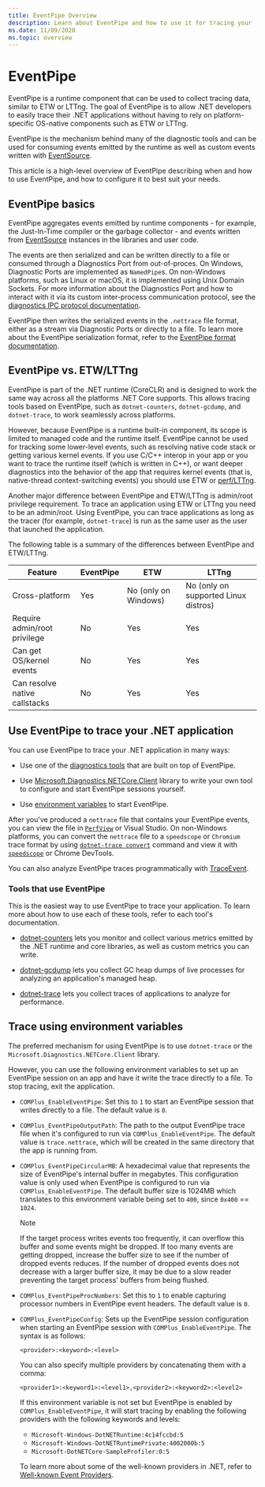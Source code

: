 ```yaml
---
title: EventPipe Overview
description: Learn about EventPipe and how to use it for tracing your .NET applications to diagnose performance issues.
ms.date: 11/09/2020
ms.topic: overview
---
```


# EventPipe

EventPipe is a runtime component that can be used to collect tracing data, similar to ETW or LTTng. The goal of EventPipe is to allow .NET developers to easily trace their .NET applications without having to rely on platform-specific OS-native components such as ETW or LTTng.

EventPipe is the mechanism behind many of the diagnostic tools and can be used for consuming events emitted by the runtime as well as custom events written with [EventSource](xref:System.Diagnostics.Tracing.EventSource).

This article is a high-level overview of EventPipe describing when and how to use EventPipe, and how to configure it to best suit your needs.

## EventPipe basics

EventPipe aggregates events emitted by runtime components - for example, the Just-In-Time compiler or the garbage collector - and events written from [EventSource](xref:System.Diagnostics.Tracing.EventSource) instances in the libraries and user code.

The events are then serialized and can be written directly to a file or consumed through a Diagnostics Port from out-of-proces. On Windows, Diagnostic Ports are implemented as `NamedPipe`s. On non-Windows platforms, such as Linux or macOS, it is implemented using Unix Domain Sockets. For more information about the Diagnostics Port and how to interact with it via its custom inter-process communication protocol, see the [diagnostics IPC protocol documentation](https://github.com/dotnet/diagnostics/blob/main/documentation/design-docs/ipc-protocol.md).

EventPipe then writes the serialized events in the `.nettrace` file format, either as a stream via Diagnostic Ports or directly to a file. To learn more about the EventPipe serialization format, refer to the [EventPipe format documentation](https://github.com/microsoft/perfview/blob/master/src/TraceEvent/EventPipe/EventPipeFormat.md).

## EventPipe vs. ETW/LTTng

EventPipe is part of the .NET runtime (CoreCLR) and is designed to work the same way across all the platforms .NET Core supports. This allows tracing tools based on EventPipe, such as `dotnet-counters`, `dotnet-gcdump`, and `dotnet-trace`, to work seamlessly across platforms.

However, because EventPipe is a runtime built-in component, its scope is limited to managed code and the runtime itself. EventPipe cannot be used for tracking some lower-level events, such as resolving native code stack or getting various kernel events. If you use C/C++ interop in your app or you want to trace the runtime itself (which is written in C++), or want deeper diagnostics into the behavior of the app that requires kernel events (that is, native-thread context-switching events) you should use ETW or [perf/LTTng](./trace-perfcollect-lttng.md).

Another major difference between EventPipe and ETW/LTTng is admin/root privilege requirement. To trace an application using ETW or LTTng you need to be an admin/root. Using EventPipe, you can trace applications as long as the tracer (for example, `dotnet-trace`) is run as the same user as the user that launched the application.

The following table is a summary of the differences between EventPipe and ETW/LTTng.

|Feature|EventPipe|ETW|LTTng|
|-------|---------|---|-----------|
|Cross-platform|Yes|No (only on Windows)|No (only on supported Linux distros)|
|Require admin/root privilege|No|Yes|Yes|
|Can get OS/kernel events|No|Yes|Yes|
|Can resolve native callstacks|No|Yes|Yes|

## Use EventPipe to trace your .NET application

You can use EventPipe to trace your .NET application in many ways:

* Use one of the [diagnostics tools](#tools-that-use-eventpipe) that are built on top of EventPipe.

* Use [Microsoft.Diagnostics.NETCore.Client](https://github.com/dotnet/diagnostics/blob/main/documentation/diagnostics-client-library-instructions.md) library to write your own tool to configure and start EventPipe sessions yourself.

* Use [environment variables](#trace-using-environment-variables) to start EventPipe.

After you've produced a `nettrace` file that contains your EventPipe events, you can view the file in [`PerfView`](https://github.com/Microsoft/perfview#perfview-overview) or Visual Studio. On non-Windows platforms, you can convert the `nettrace` file to a `speedscope` or `Chromium` trace format by using [`dotnet-trace convert`](./dotnet-trace.md#dotnet-trace-convert) command and view it with [`speedscope`](https://www.speedscope.app/) or Chrome DevTools.

You can also analyze EventPipe traces programmatically with [TraceEvent](https://github.com/Microsoft/perfview/blob/master/documentation/TraceEvent/TraceEventLibrary.md).

### Tools that use EventPipe

This is the easiest way to use EventPipe to trace your application. To learn more about how to use each of these tools, refer to each tool's documentation.

* [dotnet-counters](./dotnet-counters.md) lets you monitor and collect various metrics emitted by the .NET runtime and core libraries, as well as custom metrics you can write.

* [dotnet-gcdump](./dotnet-gcdump.md) lets you collect GC heap dumps of live processes for analyzing an application's managed heap.

* [dotnet-trace](./dotnet-trace.md) lets you collect traces of applications to analyze for performance.

## Trace using environment variables

The preferred mechanism for using EventPipe is to use `dotnet-trace` or the `Microsoft.Diagnostics.NETCore.Client` library.

However, you can use the following environment variables to set up an EventPipe session on an app and have it write the trace directly to a file. To stop tracing, exit the application.

* `COMPlus_EnableEventPipe`: Set this to `1` to start an EventPipe session that writes directly to a file. The default value is `0`.

* `COMPlus_EventPipeOutputPath`: The path to the output EventPipe trace file when it's configured to run via `COMPlus_EnableEventPipe`. The default value is `trace.nettrace`, which will be created in the same directory that the app is running from.

* `COMPlus_EventPipeCircularMB`: A hexadecimal value that represents the size of EventPipe's internal buffer in megabytes. This configuration value is only used when EventPipe is configured to run via `COMPlus_EnableEventPipe`. The default buffer size is 1024MB which translates to this environment variable being set to `400`, since `0x400` == `1024`.

  > [!NOTE]
  > If the target process writes events too frequently, it can overflow this buffer and some events might be dropped. If too many events are getting dropped, increase the buffer size to see if the number of dropped events reduces. If the number of dropped events does not decrease with a larger buffer size, it may be due to a slow reader preventing the target process' buffers from being flushed.

* `COMPlus_EventPipeProcNumbers`: Set this to `1` to enable capturing processor numbers in EventPipe event headers. The default value is `0`.

* `COMPlus_EventPipeConfig`: Sets up the EventPipe session configuration when starting an EventPipe session with `COMPlus_EnableEventPipe`.
  The syntax is as follows:

  `<provider>:<keyword>:<level>`

  You can also specify multiple providers by concatenating them with a comma:

  `<provider1>:<keyword1>:<level1>,<provider2>:<keyword2>:<level2>`

  If this environment variable is not set but EventPipe is enabled by `COMPlus_EnableEventPipe`, it will start tracing by enabling the following providers with the following keywords and levels:

  - `Microsoft-Windows-DotNETRuntime:4c14fccbd:5`
  - `Microsoft-Windows-DotNETRuntimePrivate:4002000b:5`
  - `Microsoft-DotNETCore-SampleProfiler:0:5`

  To learn more about some of the well-known providers in .NET, refer to [Well-known Event Providers](./well-known-event-providers.md).
